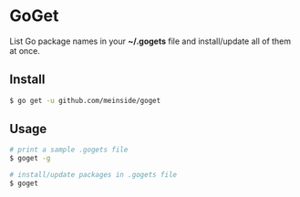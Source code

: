 # GoGet

List Go package names in your **~/.gogets** file and install/update all of them at once.

## Install

```bash
$ go get -u github.com/meinside/goget
```

## Usage

```bash
# print a sample .gogets file
$ goget -g

# install/update packages in .gogets file
$ goget
```
